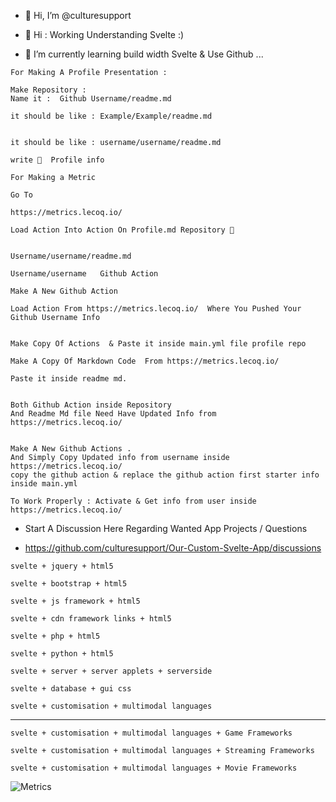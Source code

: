 - 👋 Hi, I’m @culturesupport

- 👀 Hi : Working Understanding Svelte :) 

- 🌱 I’m currently learning build width Svelte & Use Github ...  


```
For Making A Profile Presentation :

Make Repository : 
Name it :  Github Username/readme.md

it should be like : Example/Example/readme.md


it should be like : username/username/readme.md

write 📝  Profile info 
```

```
For Making a Metric 

Go To 

https://metrics.lecoq.io/

Load Action Into Action On Profile.md Repository 🔗 


Username/username/readme.md

Username/username   Github Action 

Make A New Github Action 

Load Action From https://metrics.lecoq.io/  Where You Pushed Your Github Username Info


Make Copy Of Actions  & Paste it inside main.yml file profile repo

Make A Copy Of Markdown Code  From https://metrics.lecoq.io/   

Paste it inside readme md. 


Both Github Action inside Repository
And Readme Md file Need Have Updated Info from https://metrics.lecoq.io/


Make A New Github Actions .
And Simply Copy Updated info from username inside https://metrics.lecoq.io/
copy the github action & replace the github action first starter info inside main.yml 

To Work Properly : Activate & Get info from user inside https://metrics.lecoq.io/

```

- Start A Discussion Here Regarding Wanted App Projects / Questions

- https://github.com/culturesupport/Our-Custom-Svelte-App/discussions

```
svelte + jquery + html5

```

```
svelte + bootstrap + html5

```

```
svelte + js framework + html5

```

```
svelte + cdn framework links + html5

```

```
svelte + php + html5

```

```
svelte + python + html5

```

```
svelte + server + server applets + serverside 

```

```
svelte + database + gui css

```

```
svelte + customisation + multimodal languages 

```
-----------------------------------------------------------------------------------------

```
svelte + customisation + multimodal languages + Game Frameworks

```

```
svelte + customisation + multimodal languages + Streaming Frameworks

```


```
svelte + customisation + multimodal languages + Movie Frameworks

```

![Metrics](https://metrics.lecoq.io/culturesupport?template=classic&isocalendar=1&languages=1&introduction=1&stars=1&people=1&gists=1&followup=1&lines=1&achievements=1&isocalendar.duration=half-year&languages.limit=8&languages.sections=most-used&languages.colors=github&languages.threshold=0%25&languages.indepth=false&languages.recent.load=300&languages.recent.days=14&introduction.title=true&stars.limit=100&people.limit=24&people.size=28&people.types=followers%2C%20following&people.identicons=true&people.shuffle=false&followup.sections=repositories&achievements.threshold=C&achievements.secrets=true&achievements.limit=0&config.timezone=Europe%2FBerlin)










